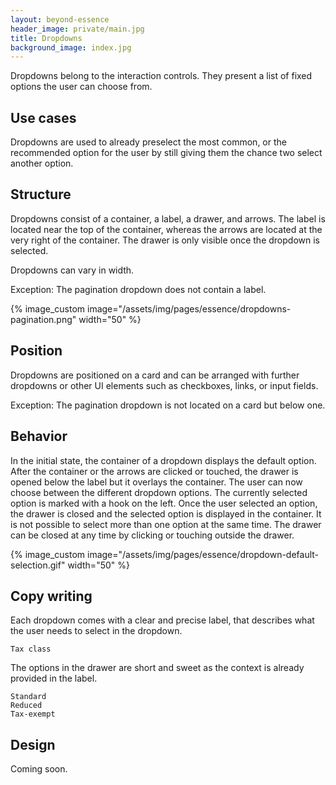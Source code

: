 ```yaml
---
layout: beyond-essence
header_image: private/main.jpg
title: Dropdowns
background_image: index.jpg
---
```


Dropdowns belong to the interaction controls.
They present a list of fixed options the user can choose from.

## Use cases

Dropdowns are used to already preselect the most common, or the recommended option for the user by still giving them the chance two select another option.

## Structure

Dropdowns consist of a container, a label, a drawer, and arrows.
The label is located near the top of the container, whereas the arrows are located at the very right of the container.
The drawer is only visible once the dropdown is selected.

Dropdowns can vary in width.

Exception: The pagination dropdown does not contain a label.

{% image_custom image="/assets/img/pages/essence/dropdowns-pagination.png" width="50" %}

## Position

Dropdowns are positioned on a card and can be arranged with further dropdowns or other UI elements such as checkboxes, links, or input fields.

Exception: The pagination dropdown is not located on a card but below one.

## Behavior

In the initial state, the container of a dropdown displays the default option.
After the container or the arrows are clicked or touched, the drawer is opened below the label but it overlays the container.
The user can now choose between the different dropdown options.
The currently selected option is marked with a hook on the left.
Once the user selected an option, the drawer is closed and the selected option is displayed in the container.
It is not possible to select more than one option at the same time.
The drawer can be closed at any time by clicking or touching outside the drawer.

{% image_custom image="/assets/img/pages/essence/dropdown-default-selection.gif"  width="50" %}

## Copy writing

Each dropdown comes with a clear and precise label, that describes what the user needs to select in the dropdown.

```
Tax class
```

The options in the drawer are short and sweet as the context is already provided in the label.

```
Standard
Reduced
Tax-exempt
```

## Design

Coming soon.